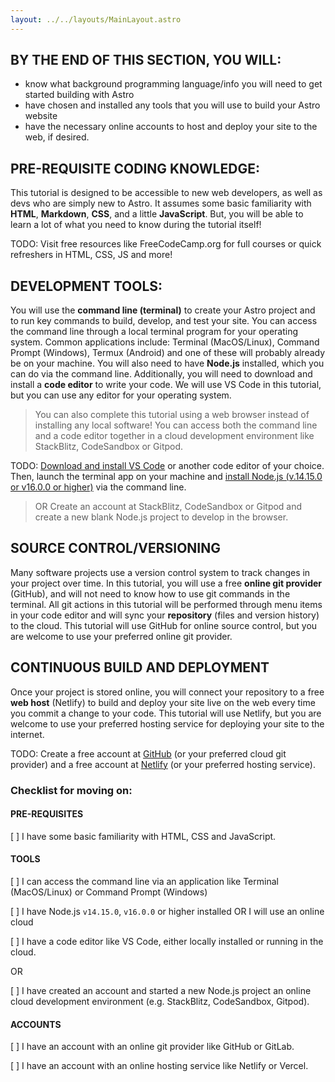 ```yaml
---
layout: ../../layouts/MainLayout.astro
---
```


## BY THE END OF THIS SECTION, YOU WILL:
- know what background programming language/info you will need to get started building with Astro
- have chosen and installed any tools that you will use to build your Astro website
- have the necessary online accounts to host and deploy your site to the web, if desired.

## PRE-REQUISITE CODING KNOWLEDGE:
This tutorial is designed to be accessible to new web developers, as well as devs who are simply new to Astro. It assumes some basic familiarity with **HTML**, **Markdown**, **CSS**, and a little **JavaScript**. But, you will be able to learn a lot of what you need to know during the tutorial itself!

TODO: Visit free resources like FreeCodeCamp.org for full courses or quick refreshers in HTML, CSS, JS and more!

## DEVELOPMENT TOOLS:
You will use the **command line (terminal)** to create your Astro project and to run key commands to build, develop, and test your site. You can access the command line through a local terminal program for your operating system. Common applications include: Terminal (MacOS/Linux), Command Prompt (Windows), Termux (Android) and one of these will probably already be on your machine. You will also need to have **Node.js** installed, which you can do via the command line. Additionally, you will need to download and install a **code editor** to write your code. We will use VS Code in this tutorial, but you can use any editor for your operating system.

>You can also complete this tutorial using a web browser instead of installing any local software! You can access both the command line and a code editor together in a cloud development environment like StackBlitz, CodeSandbox or Gitpod.


TODO: [Download and install VS Code](https://code.visualstudio.com/#alt-downloads) or another code editor of your choice. Then, launch the terminal app on your machine and [install Node.js (v.14.15.0 or v16.0.0 or higher)](docs.npmjs.com/downloading-and-installing-node-js-and-npm) via the command line.
> OR Create an account at StackBlitz, CodeSandbox or Gitpod  and create a new blank Node.js project to develop in the browser.

## SOURCE CONTROL/VERSIONING
Many software projects use a version control system to track changes in your project over time. In this tutorial, you will use a free **online git provider** (GitHub), and will not need to know how to use git commands in the terminal. All git actions in this tutorial will be performed through menu items in your code editor and will sync your **repository** (files and version history) to the cloud. This tutorial will use GitHub for online source control, but you are welcome to use your preferred online git provider.

## CONTINUOUS BUILD AND DEPLOYMENT
Once your project is stored online, you will connect your repository to a free **web host** (Netlify) to build and deploy your site live on the web every time you commit a change to your code. This tutorial will use Netlify, but you are welcome to use your preferred hosting service for deploying your site to the internet.

TODO: Create a free account at [GitHub](https://github.com) (or your preferred cloud git provider) and a free account at [Netlify](https://netlify.com) (or your preferred hosting service).

### Checklist for moving on:
#### PRE-REQUISITES
[ ] I have some basic familiarity with HTML, CSS and JavaScript.

#### TOOLS
[ ] I can access the command line via an application like Terminal (MacOS/Linux) or Command Prompt (Windows)

[ ] I have Node.js `v14.15.0`, `v16.0.0` or higher installed OR I will use an online cloud

[ ] I have a code editor like VS Code, either locally installed or running in the cloud.

OR 

[ ] I have created an account and started a new Node.js project an online cloud development environment (e.g. StackBlitz, CodeSandbox, Gitpod).

#### ACCOUNTS
[ ] I have an account with an online git provider like GitHub or GitLab.

[ ] I have an account with an online hosting service like Netlify or Vercel.